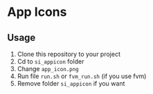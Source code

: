 # App Icons

## Usage
1. Clone this repository to your project 
2. Cd to `si_appicon` folder
3. Change `app_icon.png` 
4. Run file `run.sh` or `fvm_run.sh` (if you use fvm)
5. Remove folder `si_appicon` if you want
